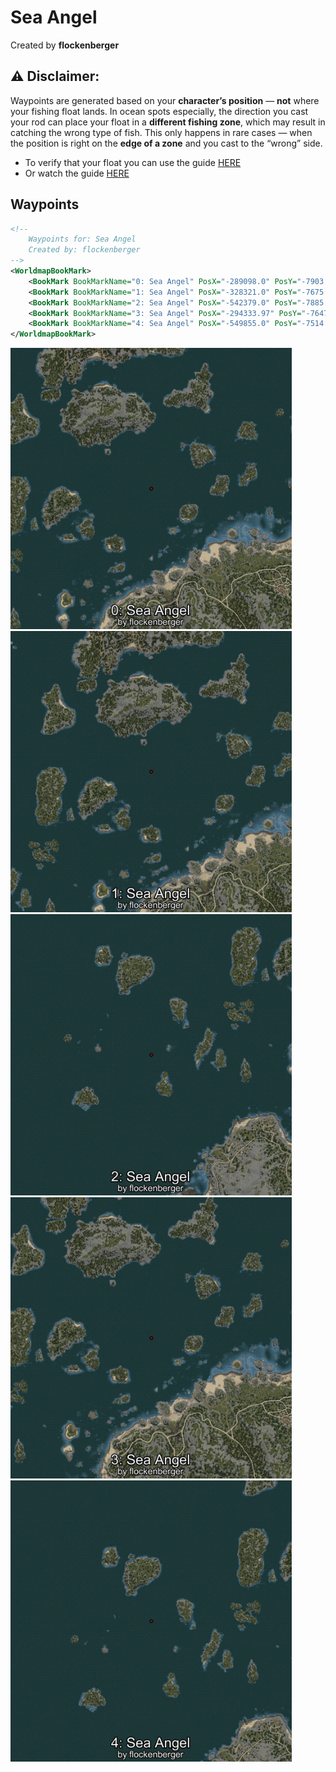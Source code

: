 # Sea Angel
Created by **flockenberger**

## ⚠️ Disclaimer:
Waypoints are generated based on your __**character’s position**__ — __not__ where your fishing float lands.
In ocean spots especially, the direction you cast your rod can place your float in a **different fishing zone**, which may result in catching the wrong type of fish.
This only happens in rare cases — when the position is right on the **edge of a zone** and you cast to the “wrong” side.

- To verify that your float you can use the guide [HERE](https://flockenberger.github.io/bdo-fish-position/)
- Or watch the guide [HERE](https://youtu.be/t-VXcRoNojk)

## Waypoints
```xml
<!--
    Waypoints for: Sea Angel
    Created by: flockenberger
-->
<WorldmapBookMark>
    <BookMark BookMarkName="0: Sea Angel" PosX="-289098.0" PosY="-7903.0" PosZ="232278.0" />
    <BookMark BookMarkName="1: Sea Angel" PosX="-328321.0" PosY="-7675.0" PosZ="240421.0" />
    <BookMark BookMarkName="2: Sea Angel" PosX="-542379.0" PosY="-7885.0" PosZ="105492.0" />
    <BookMark BookMarkName="3: Sea Angel" PosX="-294333.97" PosY="-7647.2153" PosZ="212625.73" />
    <BookMark BookMarkName="4: Sea Angel" PosX="-549855.0" PosY="-7514.0" PosZ="143832.0" />
</WorldmapBookMark>
```

<img src="./Sea Angel_0_Preview.webp" width="450"/> <img src="./Sea Angel_1_Preview.webp" width="450"/> <img src="./Sea Angel_2_Preview.webp" width="450"/> <img src="./Sea Angel_3_Preview.webp" width="450"/> <img src="./Sea Angel_4_Preview.webp" width="450"/> 